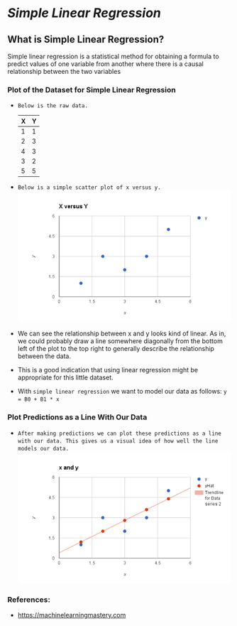 # *Simple Linear Regression*
  
## What is Simple Linear Regression?  
  Simple linear regression is a statistical method for obtaining a formula to predict
values of one variable from another where there is a causal relationship between the
two variables

### Plot of the Dataset for Simple Linear Regression
   - `Below is the raw data.`
   
     X            | Y
     ------------ | -------------
     1            | 1
     2            | 3
     4            | 3
     3            | 2
     5            | 5
     
   - `Below is a simple scatter plot of x versus y.`
   ![Plot of the Dataset](/image/Dataset-SLR.png)
   - We can see the relationship between x and y looks kind of linear. As in, we could probably draw a line somewhere diagonally from the bottom left of the plot to the top right to generally describe the relationship between the data.
   - This is a good indication that using linear regression might be appropriate for this little dataset.
   - With `simple linear regression` we want to model our data as follows:
                                   `y = B0 + B1 * x`
                                   
 ### Plot Predictions as a Line With Our Data
 
   - `After making predictions we can plot these predictions as a line with our data. This gives us a visual idea of how well the line models our data.`     
   ![Plot Dataset](/image/SLR-Model.png)
   
 ### References:  
   - https://machinelearningmastery.com
  
